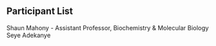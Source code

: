 ## Participant List

Shaun Mahony - Assistant Professor, Biochemistry & Molecular Biology
Seye Adekanye  
